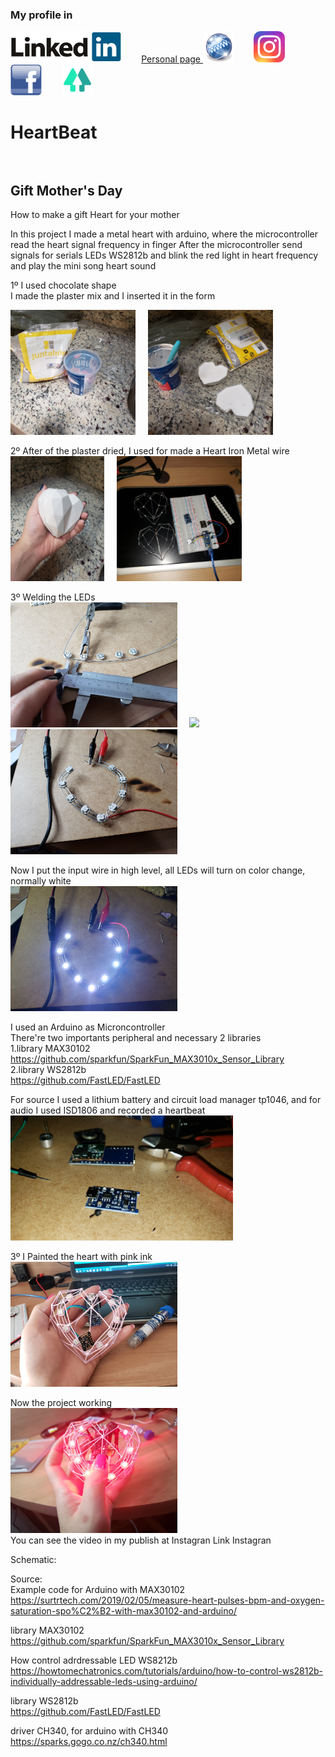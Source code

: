 ### My profile in 

<a href="https://www.linkedin.com/in/mariliahoshino/"><img src="https://github.com/mariliahoshino/mariliahoshino/blob/master/profile/logo_linkedin.png?raw=true" height="50" widht="400"></a> &nbsp;&nbsp;&nbsp;&nbsp;&nbsp;&nbsp; 
<a href="https://www.mariliah.dev/"> Personal page <img src ="https://github.com/mariliahoshino/mariliahoshino/blob/master/profile/logo_site.png?raw=true" height="50" widht="400"></a> &nbsp;&nbsp;&nbsp;&nbsp;&nbsp;&nbsp; 
<a href="https://www.instagram.com/mari.zeniti/"><img src = "https://github.com/mariliahoshino/mariliahoshino/blob/master/profile/logo_instagram.png?raw=true"  height="50" widht="400"></a> &nbsp;&nbsp;&nbsp;&nbsp;&nbsp;&nbsp; 
<a href="https://www.facebook.com/mari.zeniti"><img src="https://github.com/mariliahoshino/mariliahoshino/blob/master/profile/logo_facebook.png?raw=true"   height="50" widht="400"></a>  &nbsp;&nbsp;&nbsp;&nbsp;&nbsp;&nbsp; 
<a href="https://linktr.ee/mariliah"><img src="https://github.com/mariliahoshino/mariliahoshino/blob/master/profile/logo_linktree.png?raw=true"   height="50" widht="400"></a>



# HeartBeat <br><br>
## Gift Mother's Day <br>
How to make a gift Heart for your mother <br>

In this project I made a metal heart with arduino, where the microcontroller read the heart signal frequency in finger
After the microcontroller send signals for serials LEDs WS2812b and blink the red light in heart frequency and play the mini song heart sound


1º I used chocolate shape <br>
I made the plaster mix and I inserted it in the form <br>

<img src="https://github.com/mariliahoshino/HeartBeat/blob/main/pictures/20210202_111030.jpg?raw=true" height="200" widht="200" >&nbsp;&nbsp;&nbsp;&nbsp;&nbsp;<img src="https://github.com/mariliahoshino/HeartBeat/blob/main/pictures/20210202_112120.jpg?raw=true" height="200" widht="200" >

2º After of the plaster dried, I used for made a Heart Iron Metal wire <br>
<img src="https://github.com/mariliahoshino/HeartBeat/blob/main/pictures/20210205_125344.jpg?raw=true" height="200" widht="200" >&nbsp;&nbsp;&nbsp;&nbsp;&nbsp;<img src="https://github.com/mariliahoshino/HeartBeat/blob/main/pictures/20210212_195009.jpg?raw=true" height="200" widht="200" >

3º Welding the LEDs <br>
<img src="https://github.com/mariliahoshino/HeartBeat/blob/main/pictures/20210214_195129.jpg?raw=true" height="200" widht="200" >&nbsp;&nbsp;&nbsp;&nbsp;&nbsp;<img src="https://github.com/mariliahoshino/HeartBeat/blob/main/pictures/20210214_204314.jpg?raw=true" height="200" widht="200" >&nbsp;&nbsp;&nbsp;&nbsp;&nbsp;<img src="https://github.com/mariliahoshino/HeartBeat/blob/main/pictures/20210214_214135.jpg?raw=true" height="200" widht="200" >

Now I put the input wire in high level, all LEDs will turn on color change, normally white <br>
<img src="https://github.com/mariliahoshino/HeartBeat/blob/main/pictures/20210214_214146.jpg?raw=true" height="200" widht="200" >

I used an Arduino as Microncontroller <br>
There're two importants peripheral and necessary 2 libraries <br>
1.library MAX30102<br>
  https://github.com/sparkfun/SparkFun_MAX3010x_Sensor_Library <br>
2.library WS2812b <br>
  https://github.com/FastLED/FastLED <br>
 
For source I used a lithium battery and circuit load manager tp1046, and for audio I used ISD1806 and recorded a heartbeat <br>
<img src="https://github.com/mariliahoshino/HeartBeat/blob/main/pictures/20210313_222056.jpg?raw=true" height="200" widht="200" >

3º I Painted the heart with pink ink <br>
<img src="https://github.com/mariliahoshino/HeartBeat/blob/main/pictures/20210314_151220.jpg?raw=true" height="200" widht="200" > <br>


Now the project working <br>
<img src="https://github.com/mariliahoshino/HeartBeat/blob/main/pictures/20210317_180513.jpg?raw=true" height="200" widht="200" > <br>
You can see the video in my publish at Instagran
Link Instagran


Schematic: <br>



Source:<br>
Example code for Arduino with MAX30102 <br>
https://surtrtech.com/2019/02/05/measure-heart-pulses-bpm-and-oxygen-saturation-spo%C2%B2-with-max30102-and-arduino/ <br>

library MAX30102<br>
https://github.com/sparkfun/SparkFun_MAX3010x_Sensor_Library <br>

How control adrdressable LED WS8212b <br>
https://howtomechatronics.com/tutorials/arduino/how-to-control-ws2812b-individually-addressable-leds-using-arduino/ <br>

library WS2812b <br>
https://github.com/FastLED/FastLED <br>


<!--
heartbeat sound<br>
https://www.youtube.com/watch?v=4DJU3NVmOH8 <br>
https://www.youtube.com/watch?v=4jKZugw4Sfw <br>

frequency <br>
http://blogtudoamao.blogspot.com/2016/06/tabela-com-frequencia-de-todas-as-notas.html<br>

songs melody<br>
https://github.com/robsoncouto/arduino-songs <br>

https://athoselectronics.com/buzzer-arduino-musica/ <br>

https://autocorerobotica.blog.br/aprenda-a-reproduzir-musicas-com-o-modulo-buzzer-2/ <br>

https://dragaosemchama.com/2019/02/musicas-para-arduino/<br>

-->

driver CH340, for arduino with CH340 <br> 
https://sparks.gogo.co.nz/ch340.html <br>

